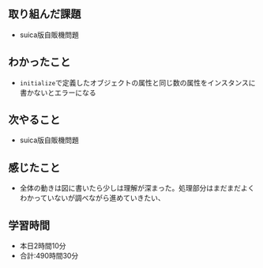 ## 取り組んだ課題
- suica版自販機問題
## わかったこと
- `initialize`で定義したオブジェクトの属性と同じ数の属性をインスタンスに書かないとエラーになる
## 次やること
- suica版自販機問題
## 感じたこと
- 全体の動きは図に書いたら少しは理解が深まった。処理部分はまだまだよくわかっていないが調べながら進めていきたい、
## 学習時間
- 本日2時間10分<br>
- 合計:490時間30分
